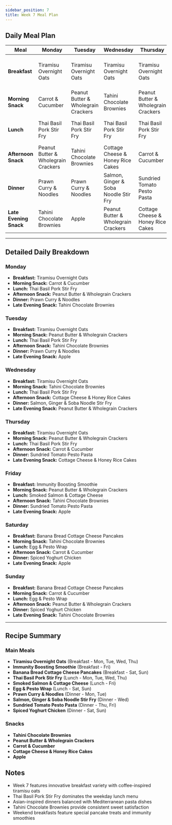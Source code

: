 ```yaml
---
sidebar_position: 7
title: Week 7 Meal Plan
---
```



## Daily Meal Plan

| Meal | Monday | Tuesday | Wednesday | Thursday | Friday | Saturday | Sunday |
|------|--------|---------|-----------|----------|--------|----------|--------|
| **Breakfast** | Tiramisu Overnight Oats | Tiramisu Overnight Oats | Tiramisu Overnight Oats | Tiramisu Overnight Oats | Immunity Boosting Smoothie | Banana Bread Cottage Cheese Pancakes | Banana Bread Cottage Cheese Pancakes |
| **Morning Snack** | Carrot & Cucumber | Peanut Butter & Wholegrain Crackers | Tahini Chocolate Brownies | Peanut Butter & Wholegrain Crackers | Peanut Butter & Wholegrain Crackers | Tahini Chocolate Brownies | Carrot & Cucumber |
| **Lunch** | Thai Basil Pork Stir Fry | Thai Basil Pork Stir Fry | Thai Basil Pork Stir Fry | Thai Basil Pork Stir Fry | Smoked Salmon & Cottage Cheese | Egg & Pesto Wrap | Egg & Pesto Wrap |
| **Afternoon Snack** | Peanut Butter & Wholegrain Crackers | Tahini Chocolate Brownies | Cottage Cheese & Honey Rice Cakes | Carrot & Cucumber | Tahini Chocolate Brownies | Carrot & Cucumber | Peanut Butter & Wholegrain Crackers |
| **Dinner** | Prawn Curry & Noodles | Prawn Curry & Noodles | Salmon, Ginger & Soba Noodle Stir Fry | Sundried Tomato Pesto Pasta | Sundried Tomato Pesto Pasta | Spiced Yoghurt Chicken | Spiced Yoghurt Chicken |
| **Late Evening Snack** | Tahini Chocolate Brownies | Apple | Peanut Butter & Wholegrain Crackers | Cottage Cheese & Honey Rice Cakes | Apple | Apple | Tahini Chocolate Brownies |

---

## Detailed Daily Breakdown

### Monday
- **Breakfast:** Tiramisu Overnight Oats
- **Morning Snack:** Carrot & Cucumber
- **Lunch:** Thai Basil Pork Stir Fry
- **Afternoon Snack:** Peanut Butter & Wholegrain Crackers
- **Dinner:** Prawn Curry & Noodles
- **Late Evening Snack:** Tahini Chocolate Brownies

### Tuesday
- **Breakfast:** Tiramisu Overnight Oats
- **Morning Snack:** Peanut Butter & Wholegrain Crackers
- **Lunch:** Thai Basil Pork Stir Fry
- **Afternoon Snack:** Tahini Chocolate Brownies
- **Dinner:** Prawn Curry & Noodles
- **Late Evening Snack:** Apple

### Wednesday
- **Breakfast:** Tiramisu Overnight Oats
- **Morning Snack:** Tahini Chocolate Brownies
- **Lunch:** Thai Basil Pork Stir Fry
- **Afternoon Snack:** Cottage Cheese & Honey Rice Cakes
- **Dinner:** Salmon, Ginger & Soba Noodle Stir Fry
- **Late Evening Snack:** Peanut Butter & Wholegrain Crackers

### Thursday
- **Breakfast:** Tiramisu Overnight Oats
- **Morning Snack:** Peanut Butter & Wholegrain Crackers
- **Lunch:** Thai Basil Pork Stir Fry
- **Afternoon Snack:** Carrot & Cucumber
- **Dinner:** Sundried Tomato Pesto Pasta
- **Late Evening Snack:** Cottage Cheese & Honey Rice Cakes

### Friday
- **Breakfast:** Immunity Boosting Smoothie
- **Morning Snack:** Peanut Butter & Wholegrain Crackers
- **Lunch:** Smoked Salmon & Cottage Cheese
- **Afternoon Snack:** Tahini Chocolate Brownies
- **Dinner:** Sundried Tomato Pesto Pasta
- **Late Evening Snack:** Apple

### Saturday
- **Breakfast:** Banana Bread Cottage Cheese Pancakes
- **Morning Snack:** Tahini Chocolate Brownies
- **Lunch:** Egg & Pesto Wrap
- **Afternoon Snack:** Carrot & Cucumber
- **Dinner:** Spiced Yoghurt Chicken
- **Late Evening Snack:** Apple

### Sunday
- **Breakfast:** Banana Bread Cottage Cheese Pancakes
- **Morning Snack:** Carrot & Cucumber
- **Lunch:** Egg & Pesto Wrap
- **Afternoon Snack:** Peanut Butter & Wholegrain Crackers
- **Dinner:** Spiced Yoghurt Chicken
- **Late Evening Snack:** Tahini Chocolate Brownies

---

## Recipe Summary

### Main Meals
- **Tiramisu Overnight Oats** (Breakfast - Mon, Tue, Wed, Thu)
- **Immunity Boosting Smoothie** (Breakfast - Fri)
- **Banana Bread Cottage Cheese Pancakes** (Breakfast - Sat, Sun)
- **Thai Basil Pork Stir Fry** (Lunch - Mon, Tue, Wed, Thu)
- **Smoked Salmon & Cottage Cheese** (Lunch - Fri)
- **Egg & Pesto Wrap** (Lunch - Sat, Sun)
- **Prawn Curry & Noodles** (Dinner - Mon, Tue)
- **Salmon, Ginger & Soba Noodle Stir Fry** (Dinner - Wed)
- **Sundried Tomato Pesto Pasta** (Dinner - Thu, Fri)
- **Spiced Yoghurt Chicken** (Dinner - Sat, Sun)

### Snacks
- **Tahini Chocolate Brownies**
- **Peanut Butter & Wholegrain Crackers**
- **Carrot & Cucumber**
- **Cottage Cheese & Honey Rice Cakes**
- **Apple**

## Notes
- Week 7 features innovative breakfast variety with coffee-inspired tiramisu oats
- Thai Basil Pork Stir Fry dominates the weekday lunch menu
- Asian-inspired dinners balanced with Mediterranean pasta dishes
- Tahini Chocolate Brownies provide consistent sweet satisfaction
- Weekend breakfasts feature special pancake treats and immunity smoothies
